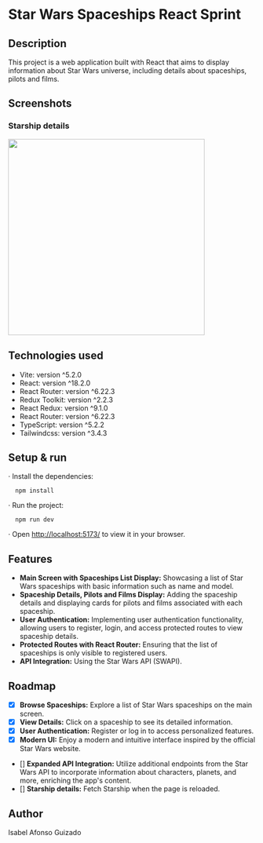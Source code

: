 # Star Wars Spaceships React Sprint

## Description

This project is a web application built with React that aims to display information about Star Wars universe, including details about spaceships, pilots and films.

## Screenshots

### Starship details

<img width="400" src="https://github.com/IsaLagu/S7-StarWars/assets/126961475/083deb09-2d44-4220-82be-92c26f34f4b4">

## Technologies used

- Vite: version ^5.2.0
- React: version ^18.2.0
- React Router: version ^6.22.3
- Redux Toolkit: version ^2.2.3
- React Redux: version ^9.1.0
- React Router: version ^6.22.3
- TypeScript: version ^5.2.2
- Tailwindcss: version ^3.4.3

## Setup & run

· Install the dependencies:

```
  npm install
```

· Run the project:

```
  npm run dev
```

· Open [http://localhost:5173/](http://localhost:5173/) to view it in your browser.

## Features

- **Main Screen with Spaceships List Display:** Showcasing a list of Star Wars spaceships with basic information such as name and model.
- **Spaceship Details, Pilots and Films Display:** Adding the spaceship details and displaying cards for pilots and films associated with each spaceship.
- **User Authentication:** Implementing user authentication functionality, allowing users to register, login, and access protected routes to view spaceship details.
- **Protected Routes with React Router:** Ensuring that the list of spaceships is only visible to registered users.
- **API Integration:** Using the Star Wars API (SWAPI).

## Roadmap

- [x] **Browse Spaceships:** Explore a list of Star Wars spaceships on the main screen.
- [x] **View Details:** Click on a spaceship to see its detailed information.
- [x] **User Authentication:** Register or log in to access personalized features.
- [x] **Modern UI:** Enjoy a modern and intuitive interface inspired by the official Star Wars website.
- [] **Expanded API Integration:** Utilize additional endpoints from the Star Wars API to incorporate information about characters, planets, and more, enriching the app's content.
- [] **Starship details:** Fetch Starship when the page is reloaded.

## Author

Isabel Afonso Guizado
